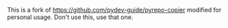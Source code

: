 This is a fork of https://github.com/pydev-guide/pyrepo-copier
modified for personal usage. Don't use this, use that one.
